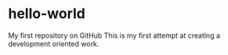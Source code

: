 # hello-world
My first repository on GitHub
This is my first attempt at creating a development oriented work.
